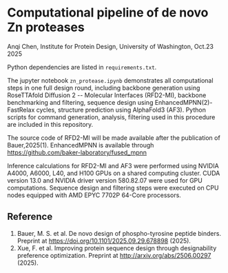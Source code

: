 # Computational pipeline of de novo Zn proteases
Anqi Chen, Institute for Protein Design, University of Washington, Oct.23 2025

Python dependencies are listed in `requirements.txt`.

The jupyter notebook `zn_protease.ipynb` demonstrates all computational steps in one full design round, including backbone generation using RoseTTAfold Diffusion 2 -- Molecular Interfaces (RFD2-MI), backbone benchmarking and filtering, sequence design using EnhancedMPNN(2)-FastRelax cycles, structure prediction using AlphaFold3 (AF3). Python scripts for command generation, analysis, filtering used in this procedure are included in this repository. 

The source code of RFD2-MI will be made available after the publication of Bauer,2025(1). 
EnhancedMPNN is available through https://github.com/baker-laboratory/fused_mpnn

Inference calculations for RFD2-MI and AF3 were performed using NVIDIA A4000, A6000, L40, and H100 GPUs on a shared computing cluster. CUDA version 13.0 and NVIDIA driver version  580.82.07 were used for GPU computations.
Sequence design and filtering steps were executed on CPU nodes equipped with AMD EPYC 7702P 64-Core processors.



## Reference
1. Bauer, M. S. et al. De novo design of phospho-tyrosine peptide binders. Preprint at https://doi.org/10.1101/2025.09.29.678898 (2025).
2. Xue, F. et al. Improving protein sequence design through designability preference optimization. Preprint at http://arxiv.org/abs/2506.00297 (2025).


